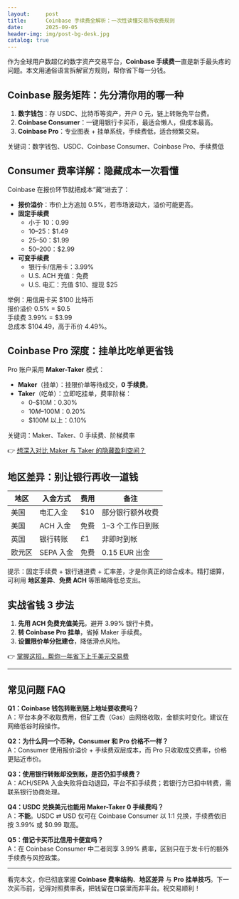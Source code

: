 ```yaml
---
layout:     post
title:      Coinbase 手续费全解析：一次性读懂交易所收费规则
date:       2025-09-05
header-img: img/post-bg-desk.jpg
catalog: true
---
```


作为全球用户数超亿的数字资产交易平台，**Coinbase 手续费**一直是新手最头疼的问题。本文用通俗语言拆解官方规则，帮你省下每一分钱。

## Coinbase 服务矩阵：先分清你用的哪一种  
1. **数字钱包**：存 USDC、比特币等资产，开户 0 元，链上转账免平台费。  
2. **Coinbase Consumer**：一键用银行卡买币，最适合懒人，但成本最高。  
3. **Coinbase Pro**：专业图表 + 挂单系统，手续费低，适合频繁交易。  

关键词：数字钱包、USDC、Coinbase Consumer、Coinbase Pro、手续费低  

## Consumer 费率详解：隐藏成本一次看懂  

Coinbase 在报价环节就把成本“藏”进去了：  

- **报价溢价**：市价上方追加 0.5%，若市场波动大，溢价可能更高。  
- **固定手续费**  
  - 小于 $10：$0.99  
  - $10–$25：$1.49  
  - $25–$50：$1.99  
  - $50–$200：$2.99  
- **可变手续费**  
  - 银行卡/信用卡：3.99%  
  - U.S. ACH 充值：免费  
  - U.S. 电汇：充值 $10、提现 $25  

举例：用信用卡买 $100 比特币  
报价溢价 0.5% = $0.5  
手续费 3.99% = $3.99  
总成本 $104.49，高于币价 4.49%。  

## Coinbase Pro 深度：挂单比吃单更省钱  

Pro 账户采用 **Maker-Taker** 模式：  

- **Maker**（挂单）：挂限价单等待成交，**0 手续费**。  
- **Taker**（吃单）：立即吃挂单，费率阶梯：  
  - 0–$10M：0.30%  
  - $10M–$100M：0.20%  
  - $100M 以上：0.10%  

关键词：Maker、Taker、0 手续费、阶梯费率  

👉 [想深入对比 Maker 与 Taker 的隐藏盈利空间？](https://okxdog.com/)  

## 地区差异：别让银行再收一道钱  

| 地区 | 入金方式 | 费用 | 备注 |
|---|---|---|---|
| 美国 | 电汇入金 | $10 | 部分银行额外收费 |
| 美国 | ACH 入金 | 免费 | 1–3 个工作日到账 |
| 英国 | 银行转账 | £1 | 非即时到帐 |
| 欧元区 | SEPA 入金 | 免费 | 0.15 EUR 出金 |

提示：固定手续费 + 银行通道费 + 汇率差，才是你真正的综合成本。精打细算，可利用 **地区差异**、**免费 ACH** 等策略降低总支出。

## 实战省钱 3 步法  
1. **先用 ACH 免费充值美元**，避开 3.99% 银行卡费。  
2. **转 Coinbase Pro 挂单**，省掉 Maker 手续费。  
3. **设置限价单分批建仓**，降低滑点风险。  

👉 [掌握这招，帮你一年省下上千美元交易费](https://okxdog.com/)  

---

## 常见问题 FAQ  

**Q1：Coinbase 钱包转账到链上地址要收费吗？**  
A：平台本身不收取费用，但矿工费（Gas）由网络收取，金额实时变化。建议在网络低谷时段操作。  

**Q2：为什么同一个币种，Consumer 和 Pro 价格不一样？**  
A：Consumer 使用报价溢价 + 手续费双层成本，而 Pro 只收取成交费率，价格更贴近市价。  

**Q3：使用银行转账却没到账，是否仍扣手续费？**  
A：ACH/SEPA 入金失败将自动退回，平台不扣手续费；若银行方已扣中转费，需联系银行协商处理。  

**Q4：USDC 兑换美元也能用 Maker-Taker 0 手续费吗？**  
A：**不能**。USDC ⇄ USD 仅可在 Coinbase Consumer 以 1:1 兑换，手续费依旧按 3.99% 或 $0.99 取高。  

**Q5：借记卡买币比信用卡便宜吗？**  
A：在 Coinbase Consumer 中二者同享 3.99% 费率，区别只在于发卡行的额外手续费与风控政策。  

---

看完本文，你已彻底掌握 **Coinbase 费率结构**、**地区差异** 与 **Pro 挂单技巧**。下一次买币前，记得对照费率表，把钱留在口袋里而非平台。祝交易顺利！